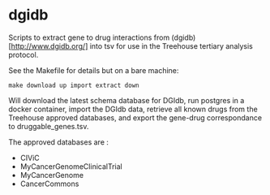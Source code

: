# dgidb
Scripts to extract gene to drug interactions from (dgidb)[http://www.dgidb.org/] into tsv for use in
the Treehouse tertiary analysis protocol.

See the Makefile for details but on a bare machine:

`make download up import extract down`

Will download the latest schema database for DGIdb, run postgres in a 
docker container, import the DGIdb data, retrieve all known drugs from the Treehouse
approved databases, and export the gene-drug correspondance to druggable\_genes.tsv.

The approved databases are :
* CIViC
* MyCancerGenomeClinicalTrial
* MyCancerGenome
* CancerCommons
